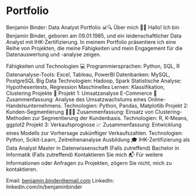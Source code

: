 # Portfolio


Benjamin Binder: Data Analyst Portfolio 📊🔍
Über mich 🙋‍♂️
Hallo! Ich bin Benjamin Binder, geboren am 09.01.1985, und ein leidenschaftlicher Data Analyst mit IHK-Zertifizierung. In meinem Portfolio präsentiere ich eine Reihe von Projekten, die meine Fähigkeiten und mein Engagement für die Datenauswertung und -analyse zeigen.

Fähigkeiten und Technologien 💻
Programmiersprachen: Python, SQL, R
Datenanalyse-Tools: Excel, Tableau, PowerBI
Datenbanken: MySQL, PostgreSQL
Big Data Technologien: Hadoop, Spark
Statistische Analyse: Hypothesentests, Regression
Maschinelles Lernen: Klassifikation, Clustering
Projekte 📁
Projekt 1: Umsatzanalyse E-Commerce 🛒
Zusammenfassung: Analyse des Umsatzwachstums eines Online-Handelsunternehmens.
Technologien: Python, Pandas, Matplotlib
Projekt 2: Kunden-Segmentierung 🧑‍🤝‍🧑
Zusammenfassung: Einsatz von Clustering-Methoden zur Segmentierung der Kundenbasis.
Technologien: R, K-Means, ggplot2
Projekt 3: Verkaufsprognose 📈
Zusammenfassung: Entwicklung eines Modells zur Vorhersage zukünftiger Verkaufszahlen.
Technologien: Python, Scikit-Learn, Zeitreihenanalyse
Ausbildung 🎓
IHK-Zertifizierung als Data Analyst
Master in Datenwissenschaft (Falls zutreffend)
Bachelor in Informatik (Falls zutreffend)
Kontaktieren Sie mich 📬
Für weitere Informationen oder Anfragen zu Projekten, zögern Sie nicht, mich zu kontaktieren.

Email: benjamin.binder@email.com
LinkedIn: linkedin.com/in/benjaminbinder


